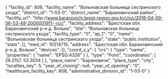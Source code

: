 {
    "facility_id": 808,
    "facility_name": "Вольновская больница сестринского ухода",
    "district_id": "1-03-0",
    "district_name": "Барановичский район",
    "facility_url": "http:\/\/www.baranovichi.brest-region.gov.by\/ru\/2018-04-09-06-53-49-2000001911--ru\/",
    "facility_address": "Брестская обл. Барановичский р-н д. Вольно",
    "title": "Вольновская больница сестринского ухода",
    "facility_type": "0",
    "ap_1": "0",
    "name": "Вольновская больница сестринского ухода",
    "state": "public institution",
    "stats": [],
    "med_id": 10214715,
    "address": "Брестская обл. Барановичский р-н д. Вольно",
    "devices": [],
    "coord_x_y": {
        "crs": {
            "type": "name",
            "properties": {
                "name": "EPSG:4326"
            }
        },
        "type": "Point",
        "coordinates": [
            26.2157,
            53.3034
        ]
    },
    "place_name": "Барановичи",
    "place_type": "city",
    "localties_key": 5,
    "year_of_closing": null,
    "year_of_opening": "0",
    "healthcare_facility_key": 808,
    "administrative_division_id": "1-03-0"
}